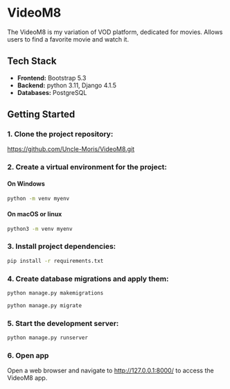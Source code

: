 # VideoM8
The VideoM8 is my variation of VOD platform,
dedicated for movies. Allows users to find a
favorite movie and watch it.
## Tech Stack

* **Frontend:** Bootstrap 5.3 
* **Backend:** python 3.11, Django 4.1.5
* **Databases:** PostgreSQL

## Getting Started 
### 1. Clone the project repository:

 https://github.com/Uncle-Moris/VideoM8.git 

### 2. Create a virtual environment for the project: 
#### On Windows
```bash
python -m venv myenv
```


#### On macOS or linux 
```bash
python3 -m venv myenv
```


### 3. Install project dependencies:
```bash
pip install -r requirements.txt
```
### 4. Create database migrations and apply them:
```bash
python manage.py makemigrations 

python manage.py migrate
 ```

### 5. Start the development server:
```bash
python manage.py runserver
```

### 6. Open app
Open a web browser and navigate to http://127.0.0.1:8000/ to access the VideoM8 app.